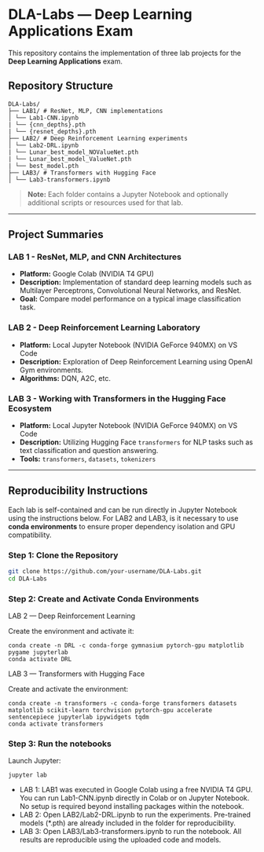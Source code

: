 # DLA-Labs — Deep Learning Applications Exam

This repository contains the implementation of three lab projects for the **Deep Learning Applications** exam.
## Repository Structure

```
DLA-Labs/
├── LAB1/ # ResNet, MLP, CNN implementations
│ └── Lab1-CNN.ipynb
| └── {cnn_depths}.pth
| └── {resnet_depths}.pth
├── LAB2/ # Deep Reinforcement Learning experiments
│ └── Lab2-DRL.ipynb
| └── Lunar_best_model_NOValueNet.pth
| └── Lunar_best_model_ValueNet.pth
| └── best_model.pth
├── LAB3/ # Transformers with Hugging Face
│ └── Lab3-transformers.ipynb
```

> **Note:** Each folder contains a Jupyter Notebook and optionally additional scripts or resources used for that lab.

---

## Project Summaries

### LAB 1 - ResNet, MLP, and CNN Architectures
- **Platform:** Google Colab (NVIDIA T4 GPU)
- **Description:** Implementation of standard deep learning models such as Multilayer Perceptrons, Convolutional Neural Networks, and ResNet.
- **Goal:** Compare model performance on a typical image classification task.

### LAB 2 - Deep Reinforcement Learning Laboratory
- **Platform:** Local Jupyter Notebook (NVIDIA GeForce 940MX) on VS Code
- **Description:** Exploration of Deep Reinforcement Learning using OpenAI Gym environments.
- **Algorithms:** DQN, A2C, etc.

### LAB 3 - Working with Transformers in the Hugging Face Ecosystem
- **Platform:** Local Jupyter Notebook (NVIDIA GeForce 940MX) on VS Code
- **Description:** Utilizing Hugging Face `transformers` for NLP tasks such as text classification and question answering.
- **Tools:** `transformers`, `datasets`, `tokenizers`

---

## Reproducibility Instructions

Each lab is self-contained and can be run directly in Jupyter Notebook using the instructions below. For LAB2 and LAB3, is it necessary to use **conda environments** to ensure proper dependency isolation and GPU compatibility.

### Step 1: Clone the Repository

```bash
git clone https://github.com/your-username/DLA-Labs.git
cd DLA-Labs
```
### Step 2: Create and Activate Conda Environments
LAB 2 — Deep Reinforcement Learning

Create the environment and activate it:
```
conda create -n DRL -c conda-forge gymnasium pytorch-gpu matplotlib pygame jupyterlab
conda activate DRL
```

LAB 3 — Transformers with Hugging Face

Create and activate the environment:
```
conda create -n transformers -c conda-forge transformers datasets matplotlib scikit-learn torchvision pytorch-gpu accelerate sentencepiece jupyterlab ipywidgets tqdm
conda activate transformers
```
### Step 3: Run the notebooks
Launch Jupyter:
```
jupyter lab
```

 - LAB 1:
LAB1 was executed in Google Colab using a free NVIDIA T4 GPU. You can run Lab1-CNN.ipynb directly in Colab or on Jupyter Notebook. No setup is required beyond installing packages within the notebook.
- LAB 2:
Open LAB2/Lab2-DRL.ipynb to run the experiments.
Pre-trained models (*.pth) are already included in the folder for reproducibility.
- LAB 3:
Open LAB3/Lab3-transformers.ipynb to run the notebook.
All results are reproducible using the uploaded code and models.
